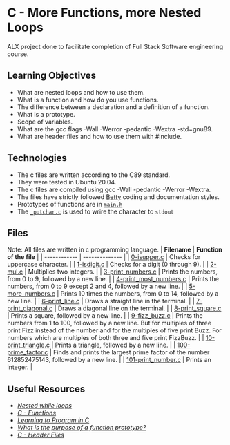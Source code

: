 # C - More Functions, more Nested Loops
ALX project done to facilitate completion of Full Stack Software engineering course.

## Learning Objectives
* What are nested loops and how to use them.
* What is a function and how do you use functions.
* The difference between a declaration and a definition of a function.
* What is a prototype.
* Scope of variables.
* What are the gcc flags -Wall -Werror -pedantic -Wextra -std=gnu89.
* What are header files and how to use them with #include.

## Technologies
* The c files are written according to the C89 standard.
* They were tested in Ubuntu 20.04.
* The c files are compiled using gcc -Wall -pedantic -Werror -Wextra.
* The files have strictly followed [Betty](https://github.com/holbertonschool/Betty) coding and documentation styles.
* Prototypes of functions are in [`main.h`](https://github.com/MamaiTheCoder/alx-low_level_programming/blob/master/0x04-more_functions_nested_loops/main.h)
* The [`_putchar.c`](https://github.com/MamaiTheCoder/alx-low_level_programming/blob/master/0x04-more_functions_nested_loops/_putchar.c) is used to wrire the character to `stdout`

## Files
Note: All files are written in c programming language.
| **Filename** | **Function of the file** |
| ------------ | -------------- |
| [0-isupper.c](https://github.com/MamaiTheCoder/alx-low_level_programming/blob/master/0x04-more_functions_nested_loops/0-isupper.c) | Checks for uppercase character. |
| [1-isdigit.c](https://github.com/MamaiTheCoder/alx-low_level_programming/blob/master/0x04-more_functions_nested_loops/1-isdigit.c) | Checks for a digit (0 through 9). |
| [2-mul.c](https://github.com/MamaiTheCoder/alx-low_level_programming/blob/master/0x04-more_functions_nested_loops/2-mul.c) | Multiplies two integers. |
| [3-print_numbers.c](https://github.com/MamaiTheCoder/alx-low_level_programming/blob/master/0x04-more_functions_nested_loops/3-print_numbers.c) | Prints the numbers, from 0 to 9, followed by a new line. |
| [4-print_most_numbers.c](https://github.com/MamaiTheCoder/alx-low_level_programming/blob/master/0x04-more_functions_nested_loops/4-print_most_numbers.c) | Prints the numbers, from 0 to 9 except 2 and 4, followed by a new line. |
| [5-more_numbers.c](https://github.com/MamaiTheCoder/alx-low_level_programming/blob/master/0x04-more_functions_nested_loops/5-more_numbers.c) | Prints 10 times the numbers, from 0 to 14, followed by a new line. |
| [6-print_line.c](https://github.com/MamaiTheCoder/alx-low_level_programming/blob/master/0x04-more_functions_nested_loops/6-print_line.c) | Draws a straight line in the terminal. |
| [7-print_diagonal.c](https://github.com/MamaiTheCoder/alx-low_level_programming/blob/master/0x04-more_functions_nested_loops/7-print_diagonal.c) | Draws a diagonal line on the terminal. |
| [8-print_square.c](https://github.com/MamaiTheCoder/alx-low_level_programming/blob/master/0x04-more_functions_nested_loops/8-print_square.c) | Prints a square, followed by a new line. |
| [9-fizz_buzz.c](https://github.com/MamaiTheCoder/alx-low_level_programming/blob/master/0x04-more_functions_nested_loops/9-fizz_buzz.c) | Prints the numbers from 1 to 100, followed by a new line. But for multiples of three print Fizz instead of the number and for the multiples of five print Buzz. For numbers which are multiples of both three and five print FizzBuzz. |
| [10-print_triangle.c](https://github.com/MamaiTheCoder/alx-low_level_programming/blob/master/0x04-more_functions_nested_loops/10-print_triangle.c) | Prints a triangle, followed by a new line. |
| [100-prime_factor.c](https://github.com/MamaiTheCoder/alx-low_level_programming/blob/master/0x04-more_functions_nested_loops/100-prime_factor.c) | Finds and prints the largest prime factor of the number 612852475143, followed by a new line. |
| [101-print_number.c](https://github.com/MamaiTheCoder/alx-low_level_programming/blob/master/0x04-more_functions_nested_loops/101-print_number.c) | Prints an integer. |

## Useful Resources
* [*Nested while loops*](https://www.youtube.com/watch?v=Z3iGeQ1gIss)
* [*C - Functions*](https://www.tutorialspoint.com/cprogramming/c_functions.htm)
* [*Learning to Program in C*](https://www.youtube.com/watch?v=qMlnFwYdqIw)
* [*What is the purpose of a function prototype?*](https://www.geeksforgeeks.org/what-is-the-purpose-of-a-function-prototype/)
* [*C - Header Files*](https://www.tutorialspoint.com/cprogramming/c_header_files.htm)
